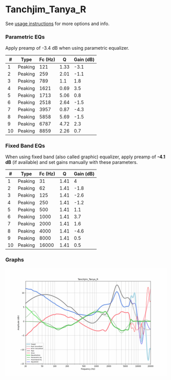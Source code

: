# Tanchjim_Tanya_R
See [usage instructions](https://github.com/jaakkopasanen/AutoEq#usage) for more options and info.

### Parametric EQs
Apply preamp of -3.4 dB when using parametric equalizer.

|   # | Type    |   Fc (Hz) |    Q |   Gain (dB) |
|-----|---------|-----------|------|-------------|
|   1 | Peaking |       121 | 1.33 |        -3.1 |
|   2 | Peaking |       259 | 2.01 |        -1.1 |
|   3 | Peaking |       789 | 1.1  |         1.8 |
|   4 | Peaking |      1621 | 0.69 |         3.5 |
|   5 | Peaking |      1713 | 5.06 |         0.8 |
|   6 | Peaking |      2518 | 2.64 |        -1.5 |
|   7 | Peaking |      3957 | 0.87 |        -4.3 |
|   8 | Peaking |      5858 | 5.69 |        -1.5 |
|   9 | Peaking |      6787 | 4.72 |         2.3 |
|  10 | Peaking |      8859 | 2.26 |         0.7 |

### Fixed Band EQs
When using fixed band (also called graphic) equalizer, apply preamp of **-4.1 dB** (if available) and set gains manually with these parameters.

|   # | Type    |   Fc (Hz) |    Q |   Gain (dB) |
|-----|---------|-----------|------|-------------|
|   1 | Peaking |        31 | 1.41 |         4   |
|   2 | Peaking |        62 | 1.41 |        -1.8 |
|   3 | Peaking |       125 | 1.41 |        -2.6 |
|   4 | Peaking |       250 | 1.41 |        -1.2 |
|   5 | Peaking |       500 | 1.41 |         1.1 |
|   6 | Peaking |      1000 | 1.41 |         3.7 |
|   7 | Peaking |      2000 | 1.41 |         1.6 |
|   8 | Peaking |      4000 | 1.41 |        -4.6 |
|   9 | Peaking |      8000 | 1.41 |         0.5 |
|  10 | Peaking |     16000 | 1.41 |         0.5 |

### Graphs
![](./Tanchjim_Tanya_R.png)
